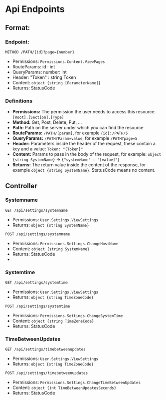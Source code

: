 # Api Endpoints

## Format:

### Endpoint:
```http
METHOD /PATH/{id}?page={number}
```
- Permissions: `Permissions.Content.ViewPages`
- RouteParams: id : int
- QueryParams: number: int
- Header: "Token" : string Token
- Content: `object {string [ParameterName]}`
- Returns: StatusCode


### Definitions
- **Permissions:** The permission the user needs to access this resource. `[Root].[Section].[Type]`
- **Method:** Get, Post, Delete, Put, ...
- **Path:** Path on the server under which you can find the resource
- **RouteParams:** `/PATH/[param]`, for example `{id}`: `/PATH/5`
- **QueryParams:** `/PATH?Param=value`, for example `/PATH?page=5`
- **Header:** Parameters inside the header of the request, these contain a key and a value: `Token: "[Token]"`
- **Content:** Params to pass in the body of the request, for example: `object {string SystemName}` -> `{"systemName" : "[value]"}`
- **Returns:** The return value inside the content of the response, for example `object {string SystemName}`. StatusCode means no content.


## Controller

### Systemname
```http
GET /api/settings/systemname
```
- Permissions: `User.Settings.ViewSettings`
- Returns: `object {string SystemName}`

```http
POST /api/settings/systemname
```
- Permissions: `Permissions.Settings.ChangeHostName`
- Content: `object {string SystemName}`
- Returns: StatusCode
- 
### Systemtime

```http
GET /api/settings/systemtime
```
- Permissions: `User.Settings.ViewSettings`
- Returns: `object {string TimeZoneCode}`

```http
POST /api/settings/systemtime
```
- Permissions: `Permissions.Settings.ChangeSystemTime`
- Content: `object {string TimeZoneCode}`
- Returns: StatusCode

### TimeBetweenUpdates

```http
GET /api/settings/timebetweenupdates
```
- Permissions: `User.Settings.ViewSettings`
- Returns: `object {string TimeZoneCode}`

```http
POST /api/settings/timebetweenupdates
```
- Permissions: `Permissions.Settings.ChangeTimeBetweenUpdates`
- Content: `object {int TimeBetweenUpdatesSeconds}`
- Returns: StatusCode


